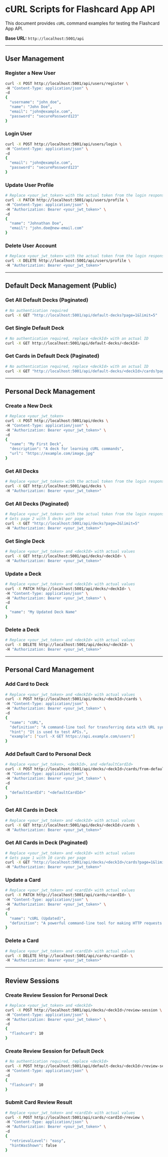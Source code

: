 # cURL Scripts for Flashcard App API

This document provides `cURL` command examples for testing the Flashcard App API.

**Base URL:** `http://localhost:5001/api`

---

## User Management

### Register a New User
```bash
curl -X POST http://localhost:5001/api/users/register \
-H "Content-Type: application/json" \
-d 
{
  "username": "john_doe",
  "name": "John Doe",
  "email": "john@example.com",
  "password": "securePassword123"
}
```

### Login User
```bash
curl -X POST http://localhost:5001/api/users/login \
-H "Content-Type: application/json" \
-d 
{
  "email": "john@example.com",
  "password": "securePassword123"
}
```

### Update User Profile
```bash
# Replace <your_jwt_token> with the actual token from the login response
curl -X PATCH http://localhost:5001/api/users/profile \
-H "Content-Type: application/json" \
-H "Authorization: Bearer <your_jwt_token>" \
-d 
{
  "name": "Johnathan Doe",
  "email": "john.doe@new-email.com"
}
```

### Delete User Account
```bash
# Replace <your_jwt_token> with the actual token from the login response
curl -X DELETE http://localhost:5001/api/users/profile \
-H "Authorization: Bearer <your_jwt_token>"
```

---

## Default Deck Management (Public)

### Get All Default Decks (Paginated)
```bash
# No authentication required
curl -X GET "http://localhost:5001/api/default-decks?page=1&limit=5"
```

### Get Single Default Deck
```bash
# No authentication required, replace <deckId> with an actual ID
curl -X GET http://localhost:5001/api/default-decks/<deckId>
```

### Get Cards in Default Deck (Paginated)
```bash
# No authentication required, replace <deckId> with an actual ID
curl -X GET "http://localhost:5001/api/default-decks/<deckId>/cards?page=1&limit=10"
```

---

## Personal Deck Management

### Create a New Deck
```bash
# Replace <your_jwt_token>
curl -X POST http://localhost:5001/api/decks \
-H "Content-Type: application/json" \
-H "Authorization: Bearer <your_jwt_token>" \
-d 
{
  "name": "My First Deck",
  "description": "A deck for learning cURL commands",
  "url": "https://example.com/image.jpg"
}
```

### Get All Decks
```bash
# Replace <your_jwt_token> with the actual token from the login response
curl -X GET http://localhost:5001/api/decks \
-H "Authorization: Bearer <your_jwt_token>"
```

### Get All Decks (Paginated)
```bash
# Replace <your_jwt_token> with the actual token from the login response
# Gets page 2 with 5 decks per page
curl -X GET "http://localhost:5001/api/decks?page=2&limit=5" 
-H "Authorization: Bearer <your_jwt_token>"
```

### Get Single Deck
```bash
# Replace <your_jwt_token> and <deckId> with actual values
curl -X GET http://localhost:5001/api/decks/<deckId> \
-H "Authorization: Bearer <your_jwt_token>"
```

### Update a Deck
```bash
# Replace <your_jwt_token> and <deckId> with actual values
curl -X PATCH http://localhost:5001/api/decks/<deckId> \
-H "Content-Type: application/json" \
-H "Authorization: Bearer <your_jwt_token>" \
-d 
{
  "name": "My Updated Deck Name"
}
```

### Delete a Deck
```bash
# Replace <your_jwt_token> and <deckId> with actual values
curl -X DELETE http://localhost:5001/api/decks/<deckId> \
-H "Authorization: Bearer <your_jwt_token>"
```

---

## Personal Card Management

### Add Card to Deck
```bash
# Replace <your_jwt_token> and <deckId> with actual values
curl -X POST http://localhost:5001/api/decks/<deckId>/cards \
-H "Content-Type: application/json" \
-H "Authorization: Bearer <your_jwt_token>" \
-d 
{
  "name": "cURL",
  "definition": "A command-line tool for transferring data with URL syntax.",
  "hint": "It is used to test APIs.",
  "example": ["curl -X GET https://api.example.com/users"]
}
```

### Add Default Card to Personal Deck
```bash
# Replace <your_jwt_token>, <deckId>, and <defaultCardId>
curl -X POST http://localhost:5001/api/decks/<deckId>/cards/from-default \
-H "Content-Type: application/json" \
-H "Authorization: Bearer <your_jwt_token>" \
-d 
{
  "defaultCardId": "<defaultCardId>"
}
```

### Get All Cards in Deck
```bash
# Replace <your_jwt_token> and <deckId> with actual values
curl -X GET http://localhost:5001/api/decks/<deckId>/cards \
-H "Authorization: Bearer <your_jwt_token>"
```

### Get All Cards in Deck (Paginated)
```bash
# Replace <your_jwt_token> and <deckId> with actual values
# Gets page 1 with 10 cards per page
curl -X GET "http://localhost:5001/api/decks/<deckId>/cards?page=1&limit=10" \
-H "Authorization: Bearer <your_jwt_token>"
```

### Update a Card
```bash
# Replace <your_jwt_token> and <cardId> with actual values
curl -X PATCH http://localhost:5001/api/cards/<cardId> \
-H "Content-Type: application/json" \
-H "Authorization: Bearer <your_jwt_token>" \
-d 
{
  "name": "cURL (Updated)",
  "definition": "A powerful command-line tool for making HTTP requests."
}
```

### Delete a Card
```bash
# Replace <your_jwt_token> and <cardId> with actual values
curl -X DELETE http://localhost:5001/api/cards/<cardId> \
-H "Authorization: Bearer <your_jwt_token>"
```

---

## Review Sessions

### Create Review Session for Personal Deck
```bash
# Replace <your_jwt_token> and <deckId>
curl -X POST http://localhost:5001/api/decks/<deckId>/review-session \
-H "Content-Type: application/json" \
-H "Authorization: Bearer <your_jwt_token>" \
-d 
{
  "flashcard": 10
}
```

### Create Review Session for Default Deck
```bash
# No authentication required, replace <deckId>
curl -X POST http://localhost:5001/api/default-decks/<deckId>/review-session \
-H "Content-Type: application/json" \
-d 
{
  "flashcard": 10
}
```

### Submit Card Review Result
```bash
# Replace <your_jwt_token> and <cardId> with actual values
curl -X POST http://localhost:5001/api/cards/<cardId>/review \
-H "Content-Type: application/json" \
-H "Authorization: Bearer <your_jwt_token>" \
-d 
{
  "retrievalLevel": "easy",
  "hintWasShown": false
}
```